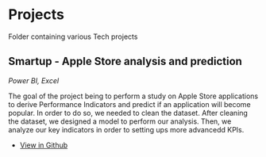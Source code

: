 # Projects
Folder containing various Tech projects


## Smartup - Apple Store analysis and prediction
*Power BI, Excel*

The goal of the project being to perform a study on Apple Store applications to derive Performance Indicators and predict if an application will become popular. In order to do so, we needed to clean the dataset. After cleaning the dataset, we designed a model to perform our analysis. Then, we analyze our key indicators in order to setting ups more advancedd KPIs.

- [View in Github](https://github.com/MaximeROSINA/Projects/tree/main/smartup)
